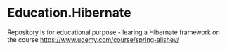 # Education.Hibernate
Repository is for educational purpose - learing a Hibernate framework on the course https://www.udemy.com/course/spring-alishev/
